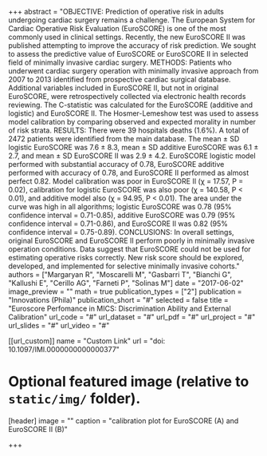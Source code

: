 +++
abstract = "OBJECTIVE: Prediction of operative risk in adults undergoing cardiac surgery remains a challenge. The European System for Cardiac Operative Risk Evaluation (EuroSCORE) is one of the most commonly used in clinical settings. Recently, the new EuroSCORE II was published attempting to improve the accuracy of risk prediction. We sought to assess the predictive value of EuroSCORE or EuroSCORE II in selected field of minimally invasive cardiac surgery. METHODS: Patients who underwent cardiac surgery operation with minimally invasive approach from 2007 to 2013 identified from prospective cardiac surgical database. Additional variables included in EuroSCORE II, but not in original EuroSCORE, were retrospectively collected via electronic health records reviewing. The C-statistic was calculated for the EuroSCORE (additive and logistic) and EuroSCORE II. The Hosmer-Lemeshow test was used to assess model calibration by comparing observed and expected morality in number of risk strata. RESULTS: There were 39 hospitals deaths (1.6%). A total of 2472 patients were identified from the main database. The mean ± SD logistic EuroSCORE was 7.6 ± 8.3, mean ± SD additive EuroSCORE was 6.1 ± 2.7, and mean ± SD EuroSCORE II was 2.9 ± 4.2. EuroSCORE logistic model performed with substantial accuracy of 0.78,  EuroSCORE additive performed with accuracy of 0.78, and EuroSCORE II performed as almost perfect 0.82. Model calibration was poor in EuroSCORE II (χ = 17.57, P = 0.02), calibration for logistic EuroSCORE was also poor (χ = 140.58, P < 0.01), and additive model also (χ = 94.95, P < 0.01). The area under the curve was high in all algorithms; logistic EuroSCORE was 0.78 (95% confidence interval = 0.71-0.85), additive EuroSCORE was 0.79 (95% confidence interval = 0.71-0.86), and EuroSCORE II was 0.82 (95% confidence interval = 0.75-0.89). CONCLUSIONS: In overall settings, original EuroSCORE and EuroSCORE II perform poorly in minimally invasive operation conditions. Data suggest that EuroSCORE could not be used for estimating operative risks correctly. New risk score should be explored, developed, and implemented for selective minimally invasive cohorts."
authors = ["Margaryan R", "Moscarelli M", "Gasbarri T", "Bianchi G", "Kallushi E", "Cerillo AG", "Farneti P", "Solinas M"]
date = "2017-06-02"
image_preview = ""
math = true
publication_types = ["2"]
publication = "Innovations (Phila)"
publication_short = "#"
selected = false
title = "Euroscore Perfomance in MICS: Discrimination Ability and External Calibration"
url_code = "#"
url_dataset = "#"
url_pdf = "#"
url_project = "#"
url_slides = "#"
url_video = "#"

[[url_custom]]
name = "Custom Link"
url = "doi: 10.1097/IMI.0000000000000377"

# Optional featured image (relative to `static/img/` folder).
[header]
image = ""
caption = "calibration plot for EuroSCORE (A) and EuroSCORE II (B)"

+++

